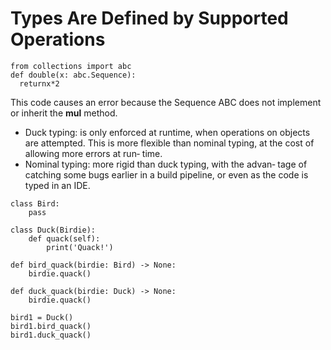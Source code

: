 # Types Are Defined by Supported Operations

```
from collections import abc 
def double(x: abc.Sequence):
  returnx*2
```
This code causes an error because the Sequence ABC does not implement or inherit the __mul__ method. 

- Duck typing: is only enforced at runtime, when operations on objects are attempted. This is more flexible than nominal typing, at the cost of allowing more errors at run‐ time.
- Nominal typing: more rigid than duck typing, with the advan‐ tage of catching some bugs earlier in a build pipeline, or even as the code is typed in an IDE.

```
class Bird:
    pass
  
class Duck(Birdie):
    def quack(self):
        print('Quack!')
    
def bird_quack(birdie: Bird) -> None:
    birdie.quack()
   
def duck_quack(birdie: Duck) -> None:
    birdie.quack()
    
bird1 = Duck()
bird1.bird_quack()
bird1.duck_quack()
```
